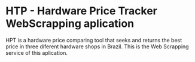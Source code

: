 # HTP - Hardware Price Tracker WebScrapping aplication

HPT is a hardware price comparing tool that seeks and returns the best price in three diferent hardware shops in Brazil. This is the Web Scrapping service of this aplication. 

